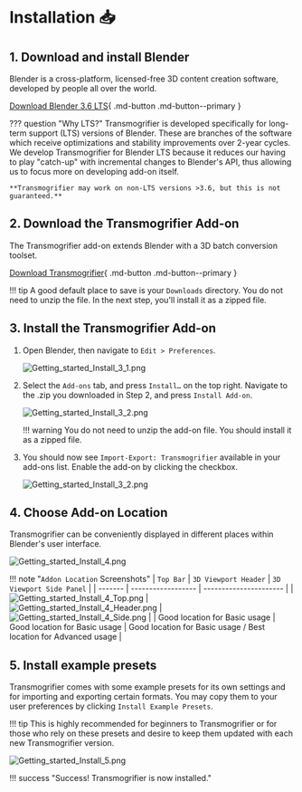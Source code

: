 # Installation 📥

## 1. Download and install Blender
Blender is a cross-platform, licensed-free 3D content creation software, developed by people all over the world.  

[Download Blender 3.6 LTS](https://www.blender.org/download/lts/3-6/){ .md-button .md-button--primary }

??? question "Why LTS?"
    Transmogrifier is developed specifically for long-term support (LTS) versions of Blender.  These are branches of the software which receive optimizations and stability improvements over 2-year cycles.  We develop Transmogrifier for Blender LTS because it reduces our having to play "catch-up" with incremental changes to Blender's API, thus allowing us to focus more on developing add-on itself.  
    
    **Transmogrifier may work on non-LTS versions >3.6, but this is not guaranteed.**

<!-- 
!!! example "Operating Systems"
    Transmogrifier is developed on Windows & Ubuntu.  It ought to work just fine on MacOS, but this has not been tested. -->


## 2. Download the Transmogrifier Add-on 
The Transmogrifier add-on extends Blender with a 3D batch conversion toolset.

[Download Transmogrifier](https://github.com/SapwoodStudio/Transmogrifier/releases/latest/download/Transmogrifier.zip){ .md-button .md-button--primary }

!!! tip
    A good default place to save is your `Downloads` directory.  You do not need to unzip the file.  In the next step, you'll install it as a zipped file.

## 3. Install the Transmogrifier Add-on

1. Open Blender, then navigate to `Edit > Preferences`.

    ![Getting_started_Install_3_1.png](assets/images/Getting_started_Install_3_1.png)

2. Select the `Add-ons` tab, and press `Install…` on the top right. Navigate to the .zip you downloaded in Step 2, and press `Install Add-on`.

    ![Getting_started_Install_3_2.png](assets/images/Getting_started_Install_3_2.png)

    !!! warning
        You do not need to unzip the add-on file. You should install it as a zipped file.

3. You should now see `Import-Export: Transmogrifier` available in your add-ons list. Enable the add-on by clicking the checkbox.

    ![Getting_started_Install_3_2.png](assets/images/Getting_started_Install_3_3.png)

## 4. Choose Add-on Location

Transmogrifier can be conveniently displayed in different places within Blender's user interface.

![Getting_started_Install_4.png](assets/images/Getting_started_Install_4.png)

!!! note "`Addon Location` Screenshots"
    | `Top Bar` | `3D Viewport Header` | `3D Viewport Side Panel` |
    | ------- | ------------------ | ---------------------- |
    | ![Getting_started_Install_4_Top.png](assets/images/Getting_started_Install_4_Top.png) | ![Getting_started_Install_4_Header.png](assets/images/Getting_started_Install_4_Header.png) | ![Getting_started_Install_4_Side.png](assets/images/Getting_started_Install_4_Side.png) |
    | Good location for Basic usage | Good location for Basic usage | Good location for Basic usage / Best location for Advanced usage |


## 5. Install example presets

Transmogrifier comes with some example presets for its own settings and for importing and exporting certain formats.  You may copy them to your user preferences by clicking `Install Example Presets`.

!!! tip
    This is highly recommended for beginners to Transmogrifier or for those who rely on these presets and desire to keep them updated with each new Transmogrifier version.

![Getting_started_Install_5.png](assets/images/Getting_started_Install_5.png)


!!! success "Success!  Transmogrifier is now installed."